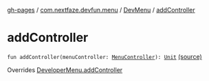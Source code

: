 [gh-pages](../../index.md) / [com.nextfaze.devfun.menu](../index.md) / [DevMenu](index.md) / [addController](./add-controller.md)

# addController

`fun addController(menuController: `[`MenuController`](../-menu-controller/index.md)`): `[`Unit`](https://kotlinlang.org/api/latest/jvm/stdlib/kotlin/-unit/index.html) [(source)](https://github.com/NextFaze/dev-fun/tree/master/devfun-menu/src/main/java/com/nextfaze/devfun/menu/DeveloperMenu.kt#L144)

Overrides [DeveloperMenu.addController](../-developer-menu/add-controller.md)

